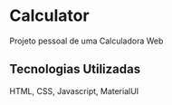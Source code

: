 # Calculator
Projeto pessoal de uma Calculadora Web

## Tecnologias Utilizadas
HTML, CSS, Javascript, MaterialUI
